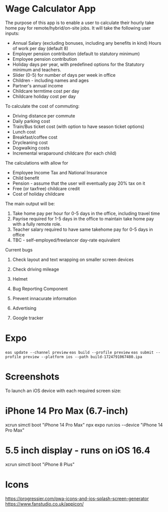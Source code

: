 # Wage Calculator App

The purpose of this app is to enable a user to calculate their hourly take home pay for remote/hybrid/on-site jobs. It will take the following user inputs:

* Annual Salary (excluding bonuses, including any benefits in kind)
Hours of work per day (default 8)
* Employer pension contribution (default to statutory minimum)
* Employee pension contribution
* Holiday days per year, with predefined options for the Statutory minimum and teachers.
* Slider (0-5) for number of days per week in office
* Children - including names and ages
* Partner's annual income
* Childcare termtime cost per day
* Childcare holiday cost per day

To calculate the cost of commuting:

* Driving distance per commute
* Daily parking cost
* Train/Bus ticket cost (with option to have season ticket options)
* Lunch cost
* Breakfast/coffee cost
* Drycleaning cost
* Dogwalking costs
* Incremental wraparound childcare (for each child)

The calculations with allow for 

* Employee Income Tax and National Insurance
* Child benefit
* Pension - assume that the user will eventually pay 20% tax on it
* Free (or taxfree) childcare credit
* Cost of holiday childcare

The main output will be:

1. Take home pay per hour for 0-5 days in the office, including travel time
2. Payrise required for 1-5 days in the office to maintain take home pay with a fully remote role.
3. Teacher salary required to have same takehome pay for 0-5 days in office
4. TBC - self-employed/freelancer day-rate equivalent

Current bugs
1. Check layout and text wrapping on smaller screen devices

1. Check driving mileage
3. Helmet
7. Bug Reporting Component
9. Prevent innacurate information
12. Advertising
13. Google tracker


# Expo

`eas update --channel preview`
`eas build --profile preview`
`eas submit --profile preview --platform ios --path build-1724791067480.ipa`

# Screenshots

To launch an iOS device with each required screen size:

# iPhone 14 Pro Max (6.7-inch)
xcrun simctl boot "iPhone 14 Pro Max"
npx expo run:ios --device "iPhone 14 Pro Max"

# 5.5 inch display - runs on iOS 16.4
xcrun simctl boot "iPhone 8 Plus"



# Icons 

https://progressier.com/pwa-icons-and-ios-splash-screen-generator
https://www.fanstudio.co.uk/appicon/
